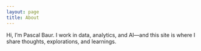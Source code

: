 ```yaml
---
layout: page
title: About
---
```


Hi, I’m Pascal Baur. I work in data, analytics, and AI—and this site is where I share thoughts, explorations, and learnings.

